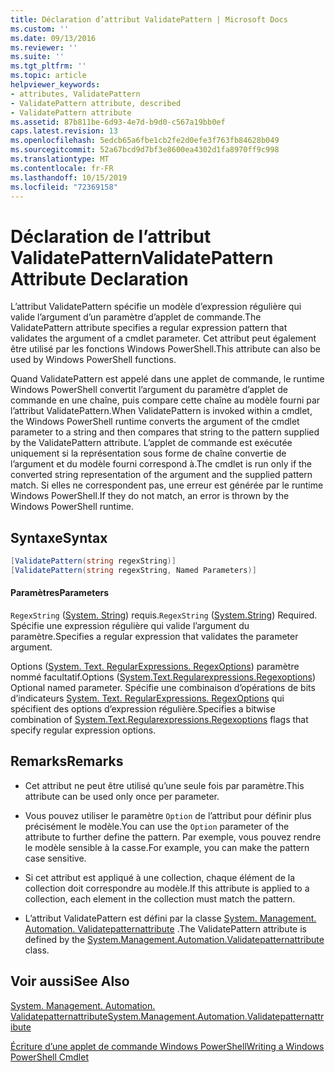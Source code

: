 ```yaml
---
title: Déclaration d’attribut ValidatePattern | Microsoft Docs
ms.custom: ''
ms.date: 09/13/2016
ms.reviewer: ''
ms.suite: ''
ms.tgt_pltfrm: ''
ms.topic: article
helpviewer_keywords:
- attributes, ValidatePattern
- ValidatePattern attribute, described
- ValidatePattern attribute
ms.assetid: 87b811be-6d93-4e7d-b9d0-c567a19bb0ef
caps.latest.revision: 13
ms.openlocfilehash: 5edcb65a6fbe1cb2fe2d0efe3f763fb84628b049
ms.sourcegitcommit: 52a67bcd9d7bf3e8600ea4302d1fa8970ff9c998
ms.translationtype: MT
ms.contentlocale: fr-FR
ms.lasthandoff: 10/15/2019
ms.locfileid: "72369158"
---
```

# <a name="validatepattern-attribute-declaration"></a><span data-ttu-id="d85f8-102">Déclaration de l’attribut ValidatePattern</span><span class="sxs-lookup"><span data-stu-id="d85f8-102">ValidatePattern Attribute Declaration</span></span>

<span data-ttu-id="d85f8-103">L’attribut ValidatePattern spécifie un modèle d’expression régulière qui valide l’argument d’un paramètre d’applet de commande.</span><span class="sxs-lookup"><span data-stu-id="d85f8-103">The ValidatePattern attribute specifies a regular expression pattern that validates the argument of a cmdlet parameter.</span></span> <span data-ttu-id="d85f8-104">Cet attribut peut également être utilisé par les fonctions Windows PowerShell.</span><span class="sxs-lookup"><span data-stu-id="d85f8-104">This attribute can also be used by Windows PowerShell functions.</span></span>

<span data-ttu-id="d85f8-105">Quand ValidatePattern est appelé dans une applet de commande, le runtime Windows PowerShell convertit l’argument du paramètre d’applet de commande en une chaîne, puis compare cette chaîne au modèle fourni par l’attribut ValidatePattern.</span><span class="sxs-lookup"><span data-stu-id="d85f8-105">When ValidatePattern is invoked within a cmdlet, the Windows PowerShell runtime converts the argument of the cmdlet parameter to a string and then compares that string to the pattern supplied by the ValidatePattern attribute.</span></span> <span data-ttu-id="d85f8-106">L’applet de commande est exécutée uniquement si la représentation sous forme de chaîne convertie de l’argument et du modèle fourni correspond à.</span><span class="sxs-lookup"><span data-stu-id="d85f8-106">The cmdlet is run only if the converted string representation of the argument and the supplied pattern match.</span></span> <span data-ttu-id="d85f8-107">Si elles ne correspondent pas, une erreur est générée par le runtime Windows PowerShell.</span><span class="sxs-lookup"><span data-stu-id="d85f8-107">If they do not match, an error is thrown by the Windows PowerShell runtime.</span></span>

## <a name="syntax"></a><span data-ttu-id="d85f8-108">Syntaxe</span><span class="sxs-lookup"><span data-stu-id="d85f8-108">Syntax</span></span>

```csharp
[ValidatePattern(string regexString)]
[ValidatePattern(string regexString, Named Parameters)]
```

#### <a name="parameters"></a><span data-ttu-id="d85f8-109">Paramètres</span><span class="sxs-lookup"><span data-stu-id="d85f8-109">Parameters</span></span>

<span data-ttu-id="d85f8-110">`RegexString` ([System. String](/dotnet/api/System.String)) requis.</span><span class="sxs-lookup"><span data-stu-id="d85f8-110">`RegexString` ([System.String](/dotnet/api/System.String)) Required.</span></span> <span data-ttu-id="d85f8-111">Spécifie une expression régulière qui valide l’argument du paramètre.</span><span class="sxs-lookup"><span data-stu-id="d85f8-111">Specifies a regular expression that validates the parameter argument.</span></span>

<span data-ttu-id="d85f8-112">Options ([System. Text. RegularExpressions. RegexOptions](/dotnet/api/System.Text.RegularExpressions.RegexOptions)) paramètre nommé facultatif.</span><span class="sxs-lookup"><span data-stu-id="d85f8-112">Options ([System.Text.Regularexpressions.Regexoptions](/dotnet/api/System.Text.RegularExpressions.RegexOptions)) Optional named parameter.</span></span> <span data-ttu-id="d85f8-113">Spécifie une combinaison d’opérations de bits d’indicateurs [System. Text. RegularExpressions. RegexOptions](/dotnet/api/System.Text.RegularExpressions.RegexOptions) qui spécifient des options d’expression régulière.</span><span class="sxs-lookup"><span data-stu-id="d85f8-113">Specifies a bitwise combination of [System.Text.Regularexpressions.Regexoptions](/dotnet/api/System.Text.RegularExpressions.RegexOptions) flags that specify regular expression options.</span></span>

## <a name="remarks"></a><span data-ttu-id="d85f8-114">Remarks</span><span class="sxs-lookup"><span data-stu-id="d85f8-114">Remarks</span></span>

- <span data-ttu-id="d85f8-115">Cet attribut ne peut être utilisé qu’une seule fois par paramètre.</span><span class="sxs-lookup"><span data-stu-id="d85f8-115">This attribute can be used only once per parameter.</span></span>

- <span data-ttu-id="d85f8-116">Vous pouvez utiliser le paramètre `Option` de l’attribut pour définir plus précisément le modèle.</span><span class="sxs-lookup"><span data-stu-id="d85f8-116">You can use the `Option` parameter of the attribute to further define the pattern.</span></span> <span data-ttu-id="d85f8-117">Par exemple, vous pouvez rendre le modèle sensible à la casse.</span><span class="sxs-lookup"><span data-stu-id="d85f8-117">For example, you can make the pattern case sensitive.</span></span>

- <span data-ttu-id="d85f8-118">Si cet attribut est appliqué à une collection, chaque élément de la collection doit correspondre au modèle.</span><span class="sxs-lookup"><span data-stu-id="d85f8-118">If this attribute is applied to a collection, each element in the collection must match the pattern.</span></span>

- <span data-ttu-id="d85f8-119">L’attribut ValidatePattern est défini par la classe [System. Management. Automation. Validatepatternattribute](/dotnet/api/System.Management.Automation.ValidatePatternAttribute) .</span><span class="sxs-lookup"><span data-stu-id="d85f8-119">The ValidatePattern attribute is defined by the [System.Management.Automation.Validatepatternattribute](/dotnet/api/System.Management.Automation.ValidatePatternAttribute) class.</span></span>

## <a name="see-also"></a><span data-ttu-id="d85f8-120">Voir aussi</span><span class="sxs-lookup"><span data-stu-id="d85f8-120">See Also</span></span>

[<span data-ttu-id="d85f8-121">System. Management. Automation. Validatepatternattribute</span><span class="sxs-lookup"><span data-stu-id="d85f8-121">System.Management.Automation.Validatepatternattribute</span></span>](/dotnet/api/System.Management.Automation.ValidatePatternAttribute)

[<span data-ttu-id="d85f8-122">Écriture d’une applet de commande Windows PowerShell</span><span class="sxs-lookup"><span data-stu-id="d85f8-122">Writing a Windows PowerShell Cmdlet</span></span>](./writing-a-windows-powershell-cmdlet.md)
